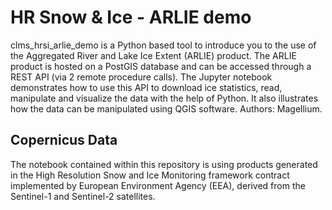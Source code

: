 # HR Snow &amp; Ice - ARLIE demo
clms_hrsi_arlie_demo is a Python based tool to introduce you to the use of the Aggregated River and Lake Ice Extent (ARLIE) product. The ARLIE product is hosted on a PostGIS database and can be accessed through a REST API (via 2 remote procedure calls). The Jupyter notebook demonstrates how to use this API to download ice statistics, read, manipulate and visualize the data with the help of Python. It also illustrates how the data can be manipulated using QGIS software. 
Authors: Magellium.

## Copernicus Data
The notebook contained within this repository is using products generated in the High Resolution Snow and Ice Monitoring framework contract implemented by European Environment Agency (EEA), derived from the Sentinel-1 and Sentinel-2 satellites.
